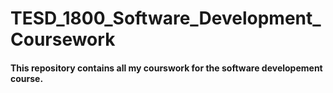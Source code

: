 # TESD_1800_Software_Development_Coursework
#### This repository contains all my courswork for the software developement course.
